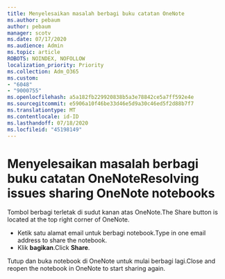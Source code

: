 ```yaml
---
title: Menyelesaikan masalah berbagi buku catatan OneNote
ms.author: pebaum
author: pebaum
manager: scotv
ms.date: 07/17/2020
ms.audience: Admin
ms.topic: article
ROBOTS: NOINDEX, NOFOLLOW
localization_priority: Priority
ms.collection: Adm_O365
ms.custom:
- "6048"
- "9000755"
ms.openlocfilehash: a5a182fb229920838b5a3e78842ce5a7ff592e4e
ms.sourcegitcommit: e5906a10f46be33d46e5d9a30c46ed5f2d88b7f7
ms.translationtype: MT
ms.contentlocale: id-ID
ms.lasthandoff: 07/18/2020
ms.locfileid: "45198149"
---
```

# <a name="resolving-issues-sharing-onenote-notebooks"></a><span data-ttu-id="6f030-102">Menyelesaikan masalah berbagi buku catatan OneNote</span><span class="sxs-lookup"><span data-stu-id="6f030-102">Resolving issues sharing OneNote notebooks</span></span>

<span data-ttu-id="6f030-103">Tombol berbagi terletak di sudut kanan atas OneNote.</span><span class="sxs-lookup"><span data-stu-id="6f030-103">The Share button is located at the top right corner of OneNote.</span></span>

- <span data-ttu-id="6f030-104">Ketik satu alamat email untuk berbagi notebook.</span><span class="sxs-lookup"><span data-stu-id="6f030-104">Type in one email address to share the notebook.</span></span>
- <span data-ttu-id="6f030-105">Klik **bagikan**.</span><span class="sxs-lookup"><span data-stu-id="6f030-105">Click  **Share**.</span></span>

<span data-ttu-id="6f030-106">Tutup dan buka notebook di OneNote untuk mulai berbagi lagi.</span><span class="sxs-lookup"><span data-stu-id="6f030-106">Close and reopen the notebook in OneNote to start sharing again.</span></span>